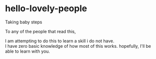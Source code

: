 # hello-lovely-people
Taking baby steps

To any of the people that read this,

I am attempting to do this to learn a skill i do not have.  
I have zero basic knowledge of how most of this works.
hopefully, I'll be able to learn with you.
